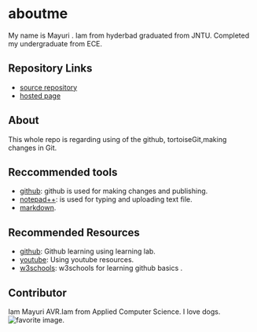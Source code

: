 # aboutme
My name is Mayuri .
Iam from hyderbad graduated from JNTU. Completed my undergraduate from ECE.
## Repository Links
- [source repository](https://github.com/Vijayarajamayuri/aboutme "source repository")
- [hosted page](https://vijayarajamayuri.github.io/aboutme/ "about me ")

## About
This whole repo is regarding using of the github, tortoiseGit,making changes in Git.
## Reccommended tools
- [github](https://github.com/ "github"): github is used for making changes and publishing.
- [notepad++](https://notepad-plus-plus.org/ "notepad++"): is used for typing and uploading text file.
- [markdown](https://www.markdownguide.org/basic-syntax "markdown").
## Recommended Resources
- [github](https://github.com/marketplace/github-learning-lab "github learning"): Github learning using         learning lab.
- [youtube](https://www.youtube.com/watch?v=BA_c3bGQXlQ "youtube sources"): Using youtube resources.
- [w3schools](https://www.w3schools.com/whatis/whatis_github.asp "w3 schools"): w3schools for learning github basics .
## Contributor

Iam Mayuri AVR.Iam from Applied Computer Science.
I love dogs.
![ favorite image.](https://upload.wikimedia.org/wikipedia/commons/d/d9/Collage_of_Nine_Dogs.jpg)
